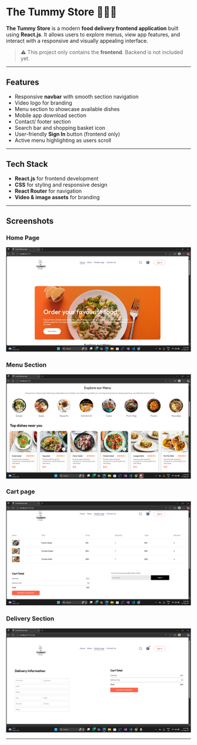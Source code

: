 # The Tummy Store 🍔🍕🍱

**The Tummy Store** is a modern **food delivery frontend application** built using **React.js**. It allows users to explore menus, view app features, and interact with a responsive and visually appealing interface.  

> ⚠️ This project only contains the **frontend**. Backend is not included yet.

---

## Features

- Responsive **navbar** with smooth section navigation
- Video logo for branding
- Menu section to showcase available dishes
- Mobile app download section
- Contact/ footer section
- Search bar and shopping basket icon
- User-friendly **Sign In** button (frontend only)
- Active menu highlighting as users scroll

---

## Tech Stack

- **React.js** for frontend development
- **CSS** for styling and responsive design
- **React Router** for navigation
- **Video & image assets** for branding

---

## Screenshots

### Home Page
![Home Page](./Screenshots/home.png)

### Menu Section
![Menu Section](./Screenshots/Menu.png)

### Cart page
![Mobile App Section](./Screenshots/Cart.png)

### Delivery Section
![Contact Section](./Screenshots/Delivery.png)


---

